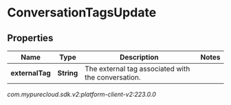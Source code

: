 # ConversationTagsUpdate


## Properties

| Name | Type | Description | Notes |
| ------------ | ------------- | ------------- | ------------- |
| **externalTag** | **String** | The external tag associated with the conversation. |  |




_com.mypurecloud.sdk.v2:platform-client-v2:223.0.0_
